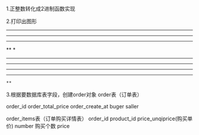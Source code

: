 1.正整数转化成2进制函数实现

2.打印出图形
*****
****
***
**
*

**********
 ********
  ******
   ****
    **
3.根据要数据库表字段，创建order对象
order表（订单表）

order_id 
order_total_price
order_create_at
buger
saller

order_items表（订单购买详情表）
order_id
product_id
price_unqiprice(购买单价)
number 购买个数
price





